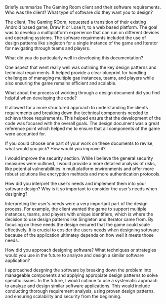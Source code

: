 Briefly summarize The Gaming Room client and their software requirements. Who was the client? What type of software did they want you to design?

The client, The Gaming ROom, requested a transition of their existing Android based game, Draw It or Lose It, to a web based platform. The goal was to develop a multiplatform experience that can run on different devices and operating systems. The sofware requirments included the use of design patterns like singleton for a single instance of the game and Iterator for navigating through teams and players.

What did you do particularly well in developing this documentation?

One aspect that went really well was outlining the key design patterns and technical requirments. It helped provide a clear blueprint for handling challenges of managing multiple gae instances, teams, and players while also ensuring the game remains efficient and scalable.

What about the process of working through a design document did you find helpful when developing the code?

It allowed for a more structured approach to understanding the clients requirements and breaking down the technical components needed to achieve those requirements. This helped ensure that the development of the code was focused with the overall goals. The design document was a great reference point which helped me to ensure that all components of the game were accounted for.

If you could choose one part of your work on these documents to revise, what would you pick? How would you improve it?

I would improve the security section. While I believe the general security measures were outlined, I would provide a more detailed analysis of risks, like potential vulnerabilities in mult platform environments and offer more robust solutions like encryption mehtods and more authentication protocols.

How did you interpret the user’s needs and implement them into your software design? Why is it so important to consider the user’s needs when designing?

Interpreting the user's needs were a very important part of the design process. For example, the client wanted the game to support multiple instances, teams, and players with unique identifiers, which is where the decision to use design patterns like Singleton and Iterator came from. By focusing on these needs the design ensured that the game could scale effectively. It is crucial to cosider the users needs when designing software because of the application ultimatey depends on how well it meets those needs.

How did you approach designing software? What techniques or strategies would you use in the future to analyze and design a similar software application?

I approached desgning the software by breaking down the problem into manageable components and applying appropiate design patterns to solve specific issues. In the future, I would cotinue to use a systematic approach to analyze and design similar software applications. This would include conducting thorough requirement analysis, using proven design patterns, and ensuring scalability and security from the beginning.
